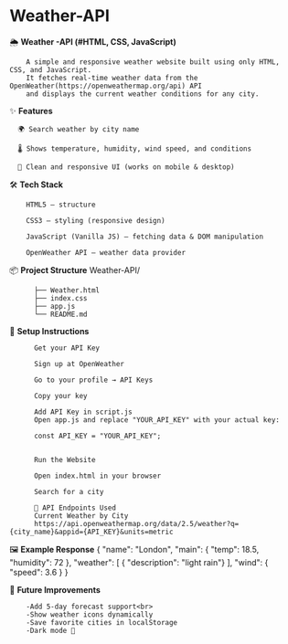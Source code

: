 # Weather-API

🌦 **Weather -API (#HTML, CSS, JavaScript)**

        A simple and responsive weather website built using only HTML, CSS, and JavaScript.
        It fetches real-time weather data from the OpenWeather(https://openweathermap.org/api) API
        and displays the current weather conditions for any city.

✨ **Features**

      🌍 Search weather by city name

      🌡 Shows temperature, humidity, wind speed, and conditions

      🎨 Clean and responsive UI (works on mobile & desktop)


🛠 **Tech Stack**

        HTML5 – structure

        CSS3 – styling (responsive design)

        JavaScript (Vanilla JS) – fetching data & DOM manipulation

        OpenWeather API – weather data provider

📦 **Project Structure**
          Weather-API/

          ├── Weather.html
          ├── index.css
          ├── app.js
          └── README.md

🔑 **Setup Instructions**

          Get your API Key

          Sign up at OpenWeather

          Go to your profile → API Keys

          Copy your key

          Add API Key in script.js
          Open app.js and replace "YOUR_API_KEY" with your actual key:

          const API_KEY = "YOUR_API_KEY"; 


          Run the Website

          Open index.html in your browser

          Search for a city 

          📡 API Endpoints Used
          Current Weather by City
          https://api.openweathermap.org/data/2.5/weather?q={city_name}&appid={API_KEY}&units=metric


🖼 **Example Response**
        {
          "name": "London",
          "main": {
            "temp": 18.5,
            "humidity": 72
          },
          "weather": [
            { "description": "light rain"}
          ],
          "wind": { "speed": 3.6 }
        }

🚀 **Future Improvements**

        -Add 5-day forecast support<br>
        -Show weather icons dynamically
        -Save favorite cities in localStorage
        -Dark mode 🌙



